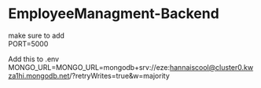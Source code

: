 # EmployeeManagment-Backend

make sure to add  
PORT=5000

Add this to .env
MONGO_URL=MONGO_URL=mongodb+srv://eze:hannaiscool@cluster0.kwza1hi.mongodb.net/?retryWrites=true&w=majority
